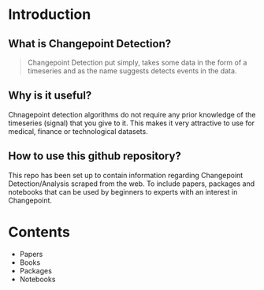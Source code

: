 # Introduction


## What is Changepoint Detection?

> Changepoint Detection put simply, takes some data in the form of a timeseries and as the name suggests detects events in the data.

## Why is it useful?

Chnagepoint detection algorithms do not require any prior knowledge of the timeseries (signal) that you give to it.  This makes it very attractive to use for medical, finance or technological datasets.

## How to use this github repository?

This repo has been set up to contain information regarding Changepoint Detection/Analysis scraped from the web. To include papers, packages and notebooks that can be used by beginners to experts with an interest in Changepoint.


# Contents


-  Papers
-  Books
-  Packages
-  Notebooks
